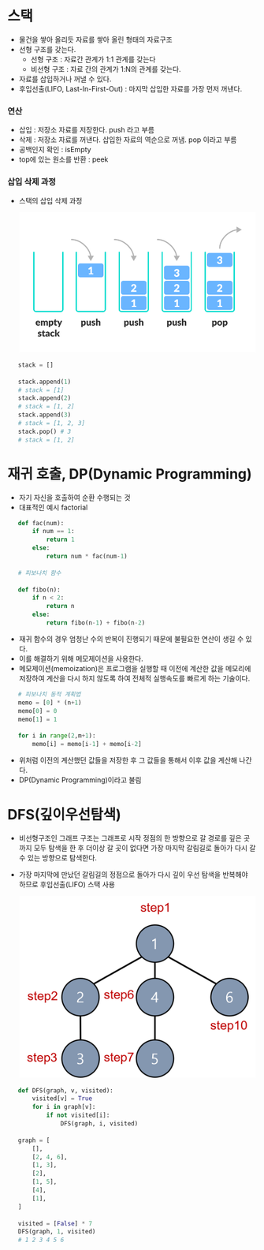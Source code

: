 # 스택

 - 물건을 쌓아 올리듯 자료를 쌓아 올린 형태의 자료구조
 - 선형 구조를 갖는다.
   - 선형 구조 : 자료간 관계가 1:1 관계를 갖는다
   - 비선형 구조 : 자료 간의 관계가 1:N의 관계를 갖는다.
 - 자료를 삽입하거나 꺼낼 수 있다.
 - 후입선출(LIFO, Last-In-First-Out) : 마지막 삽입한 자료를 가장 먼저 꺼낸다.

### 연산

 - 삽입 : 저장소 자료를 저장한다. push 라고 부름
 - 삭제 : 저장소 자료를 꺼낸다. 삽입한 자료의 역순으로 꺼냄. pop 이라고 부름
 - 공백인지 확인 : isEmpty
 - top에 있는 원소를 반환 : peek

### 삽입 삭제 과정

 - 스택의 삽입 삭제 과정

    ![Alt text](image.png)

 ```python
    stack = []

    stack.append(1)
    # stack = [1]
    stack.append(2)
    # stack = [1, 2]
    stack.append(3)
    # stack = [1, 2, 3]
    stack.pop() # 3
    # stack = [1, 2]
 ```

# 재귀 호출, DP(Dynamic Programming)

 - 자기 자신을 호출하여 순환 수행되는 것
 - 대표적인 예시 factorial

 ```python
    def fac(num):
        if num == 1:
            return 1
        else:
            return num * fac(num-1)

    # 피보나치 함수

    def fibo(n):
        if n < 2:
            return n
        else:
            return fibo(n-1) + fibo(n-2)
 ```

 - 재귀 함수의 경우 엄청난 수의 반복이 진행되기 때문에 불필요한 연산이 생길 수 있다.
 - 이를 해결하기 위해 메모제이션을 사용한다.
 - 메모제이션(memoization)은 프로그램을 실행할 때 이전에 계산한 값을 메모리에 저장하여 계산을 다시 하지 않도록 하여 전체적 실행속도를 빠르게 하는 기술이다.
 
 ```python
    # 피보나치 동적 계획법
    memo = [0] * (n+1)
    memo[0] = 0
    memo[1] = 1

    for i in range(2,m+1):
        memo[i] = memo[i-1] + memo[i-2]        
 ```

 - 위처럼 이전의 계산했던 값들을 저장한 후 그 값들을 통해서 이후 값을 계산해 나간다.
 - DP(Dynamic Programming)이라고 불림

# DFS(깊이우선탐색)

 - 비선형구조인 그래프 구조는 그래프로 시작 정점의 한 방향으로 갈 경로를 깊은 곳까지 모두 탐색을 한 후 더이상 갈 곳이 없다면 가장 마지막 갈림길로 돌아가 다시 갈 수 있는 방향으로 탐색한다.
 - 가장 마지막에 만났던 갈림길의 정점으로 돌아가 다시 깊이 우선 탐색을 반복해야 하므로 후입선출(LIFO) 스택 사용

    ![Alt text](image-1.png)

 ```python
    def DFS(graph, v, visited):
        visited[v] = True
        for i in graph[v]:
            if not visited[i]:
                DFS(graph, i, visited)
    
    graph = [
        [],
        [2, 4, 6],
        [1, 3],
        [2],
        [1, 5],
        [4],
        [1],
    ]

    visited = [False] * 7
    DFS(graph, 1, visited)
    # 1 2 3 4 5 6
 ```